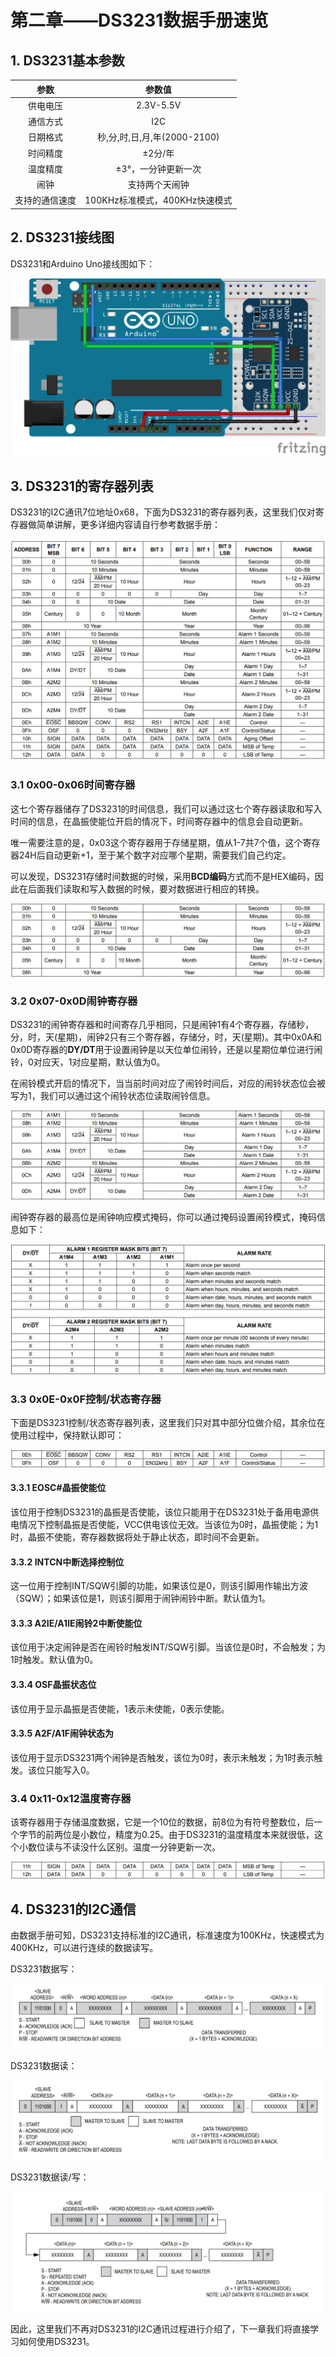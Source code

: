 # 第二章——DS3231数据手册速览

## 1. DS3231基本参数

|      参数      |             参数值             |
| :------------: | :----------------------------: |
|    供电电压    |           2.3V-5.5V            |
|    通信方式    |              I2C               |
|    日期格式    |  秒,分,时,日,月,年(2000-2100)  |
|    时间精度    |            ±2分/年             |
|    温度精度    |      ±3°，一分钟更新一次       |
|      闹钟      |         支持两个天闹钟         |
| 支持的通信速度 | 100KHz标准模式，400KHz快速模式 |

## 2. DS3231接线图

DS3231和Arduino Uno接线图如下：

![DS3231接线图](../../../images/通信专题/串口通信/I2C/3.3.2-1.png)

## 3. DS3231的寄存器列表

DS3231的I2C通讯7位地址0x68，下面为DS3231的寄存器列表，这里我们仅对寄存器做简单讲解，更多详细内容请自行参考数据手册：

![DS3231寄存器列表](../../../images/通信专题/串口通信/I2C/3.3.2-2.png)

### 3.1 0x00-0x06时间寄存器

这七个寄存器储存了DS3231的时间信息，我们可以通过这七个寄存器读取和写入时间的信息，在晶振使能位开启的情况下，时间寄存器中的信息会自动更新。

唯一需要注意的是，0x03这个寄存器用于存储星期，值从1-7共7个值，这个寄存器24H后自动更新+1，至于某个数字对应哪个星期，需要我们自己约定。

可以发现，DS3231存储时间数据的时候，采用**BCD编码**方式而不是HEX编码，因此在后面我们读取和写入数据的时候，要对数据进行相应的转换。

![DS3231 时间寄存器](../../../images/通信专题/串口通信/I2C/3.3.2-3.png)

### 3.2 0x07-0x0D闹钟寄存器

DS3231的闹钟寄存器和时间寄存几乎相同，只是闹钟1有4个寄存器，存储秒，分，时，天(星期)，闹钟2只有三个寄存器，存储分，时，天(星期)。其中0x0A和0x0D寄存器的**DY/DT**用于设置闹钟是以天位单位闹铃，还是以星期位单位进行闹铃，0对应天，1对应星期，默认值为0。

在闹铃模式开启的情况下，当当前时间对应了闹铃时间后，对应的闹铃状态位会被写为1，我们可以通过这个闹铃状态位读取闹铃信息。


![DS3231 闹钟寄存器](../../../images/通信专题/串口通信/I2C/3.3.2-4.png)

闹钟寄存器的最高位是闹钟响应模式掩码，你可以通过掩码设置闹铃模式，掩码信息如下：

![DS3231 掩码信息](../../../images/通信专题/串口通信/I2C/3.3.2-5.png)

### 3.3 0x0E-0x0F控制/状态寄存器

下面是DS3231控制/状态寄存器列表，这里我们只对其中部分位做介绍，其余位在使用过程中，保持默认即可：

![DS3231控制/状态寄存器](../../../images/通信专题/串口通信/I2C/3.3.2-6.png)

#### 3.3.1 EOSC#晶振使能位

该位用于控制DS3231的晶振是否使能，该位只能用于在DS3231处于备用电源供电情况下控制晶振是否使能，VCC供电该位无效。当该位为0时，晶振使能；为1时，晶振不使能，寄存器数据将处于静止状态，即时间不会更新。

#### 3.3.2 INTCN中断选择控制位

这一位用于控制INT/SQW引脚的功能，如果该位是0，则该引脚用作输出方波（SQW）；如果该位是1，则该引脚用于闹钟闹铃中断。默认值为1。

#### 3.3.3 A2IE/A1IE闹铃2中断使能位

该位用于决定闹钟是否在闹铃时触发INT/SQW引脚。当该位是0时，不会触发；为1时触发。默认值为0。

#### 3.3.4 OSF晶振状态位

该位用于显示晶振是否使能，1表示未使能，0表示使能。

#### 3.3.5 A2F/A1F闹钟状态为

该位用于显示DS3231两个闹钟是否触发，该位为0时，表示未触发；为1时表示触发。该位只能写入0。

### 3.4 0x11-0x12温度寄存器

该寄存器用于存储温度数据，它是一个10位的数据，前8位为有符号整数位，后一个字节的前两位是小数位，精度为0.25。由于DS3231的温度精度本来就很低，这个小数位读与不读没什么区别。温度一分钟更新一次。

![DS3231温度寄存器](../../../images/通信专题/串口通信/I2C/3.3.2-7.png)

## 4. DS3231的I2C通信

由数据手册可知，DS3231支持标准的I2C通讯，标准速度为100KHz，快速模式为400KHz，可以进行连续的数据读写。

DS3231数据写：

![DS3231数据写](../../../images/通信专题/串口通信/I2C/3.3.2-8.png)

DS3231数据读：

![DS3231数据写](../../../images/通信专题/串口通信/I2C/3.3.2-9.png)

DS3231数据读/写：

![DS3231的I2C通信](../../../images/通信专题/串口通信/I2C/3.3.2-10.png)

因此，这里我们不再对DS3231的I2C通讯过程进行介绍了，下一章我们将直接学习如何使用DS3231。